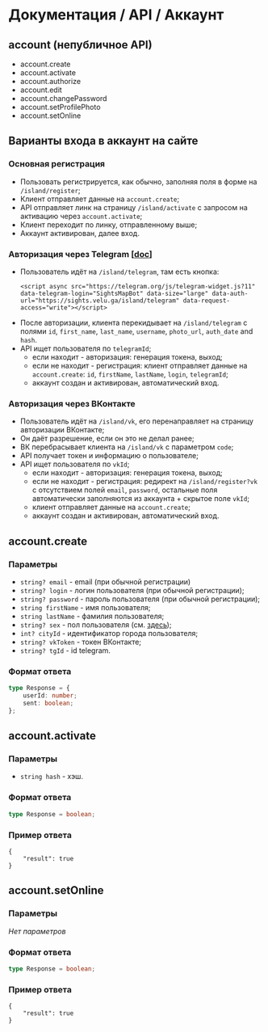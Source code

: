 # Документация / API / Аккаунт
## account (непубличное API)
* account.create
* account.activate
* account.authorize
* account.edit
* account.changePassword
* account.setProfilePhoto
* account.setOnline

## Варианты входа в аккаунт на сайте
### Основная регистрация
* Пользовать регистрируется, как обычно, заполняя поля в форме на `/island/register`;
* Клиент отправляет данные на `account.create`;
* API отправляет линк на страницу `/island/activate` с запросом на активацию через `account.activate`;
* Клиент переходит по линку, отправленному выше;
* Аккаунт активирован, далее вход.

### Авторизация через Telegram [[doc](https://core.telegram.org/widgets/login)]
* Пользователь идёт на `/island/telegram`, там есть кнопка:
  ```
  <script async src="https://telegram.org/js/telegram-widget.js?11" data-telegram-login="SightsMapBot" data-size="large" data-auth-url="https://sights.velu.ga/island/telegram" data-request-access="write"></script>
  ```
* После авторизации, клиента перекидывает на `/island/telegram` с полями `id`, `first_name`, `last_name`, `username`, `photo_url`, `auth_date` and `hash`.
* API ищет пользователя по `telegramId`;
    * если находит - авторизация: генерация токена, выход;
    * если не находит - регистрация: клиент отправляет данные на `account.create`: `id`, `firstName`, `lastName`, `login`, `telegramId`;
    * аккаунт создан и активирован, автоматический вход.

### Авторизация через ВКонтакте
* Пользователь идёт на `/island/vk`, его перенаправляет на страницу авторизации ВКонтакте;
* Он даёт разрешение, если он это не делал ранее;
* ВК перебрасывает клиента на `/island/vk` с параметром `code`;
* API получает токен и информацию о пользователе;
* API ищет пользователя по `vkId`;
    * если находит - авторизация: генерация токена, выход;
    * если не находит - регистрация: редирект на `/island/register?vk` с отсутствием полей `email`, `password`, остальные поля автоматически заполняются из аккаунта + скрытое поле `vkId`;
    * клиент отправляет данные на `account.create`;
    * аккаунт создан и активирован, автоматический вход.

## account.create
### Параметры
* `string? email` - email (при обычной регистрации) 
* `string? login` - логин пользователя (при обычной регистрации);
* `string? password` - пароль пользователя (при обычной регистрации);
* `string firstName` - имя пользователя;
* `string lastName` - фамилия пользователя;
* `string? sex` - пол пользователя (см. [здесь](methods-users.md#sex));
* `int? cityId` - идентификатор города пользователя;
* `string? vkToken` - токен ВКонтакте;
* `string? tgId` - id telegram.

### Формат ответа
```ts
type Response = {
    userId: number;
    sent: boolean;
};
```

## account.activate
### Параметры
* `string hash` - хэш.

### Формат ответа
```ts
type Response = boolean;
```

### Пример ответа
```json5
{
    "result": true
}
```

## account.setOnline
### Параметры
_Нет параметров_

### Формат ответа
```ts
type Response = boolean;
```

### Пример ответа
```json5
{
    "result": true
}
```
